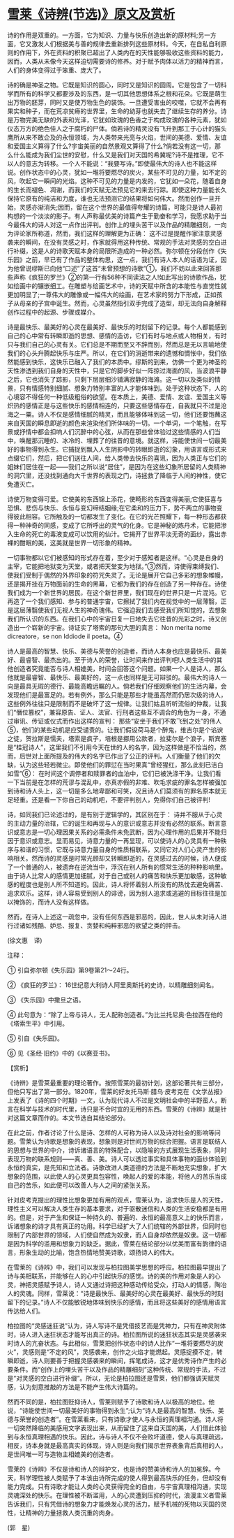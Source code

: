 # [雪莱《诗辨(节选)》原文及赏析](https://www.vrrw.net/wx/12252.html)

诗的作用是双重的。一方面，它为知识、力量与快乐创造出新的原材料;另一方面，它又激发人们根据美与善的规律去重新排列这些原材料。今天，在自私自利原则的作用下，外在资料的积聚已超出了人类内在的天性能够吸收这些资料的能力，因而，人类从未像今天这样迫切需要诗的修养。对于赋予肉体以活力的精神而言，人们的身体变得过于笨重、庞大了。

诗的确是神圣之物。它既是知识的圆心，同时又是知识的圆周。它是包含了一切科学而所有的科学又都要涉及的东西，是一切其他思想体系之根和花朵。它既是萌生出万物的胚芽，同时又是使万物生色的装饰。一旦遭受害虫的咬噬，它就不会再有果实和种子，而在荒凉贫瘠的世界里，生命的幼芽也就失去了继续生存的养分。诗是万物完美无缺的外表和光泽，它犹如玫瑰的色香之于构成玫瑰的各种元素，犹如仪态万方的绝色佳人之于腐朽的尸体。倘若诗的精灵没有飞升到那工于心计的猫头鹰所从来不敢企及的永恒领域，为人类带来光亮与火焰，世间的美德、爱情、友谊和爱国主义算得了什么?宇宙美丽的自然景观又算得了什么?倘若没有这一切，那么什么能成为我们尘世的安慰，什么又是我们对天国的希冀呢?诗不是推理，它不以人的意志为转移。一个人不能说：“我要写诗。”即使最伟大的诗人也不能这样说。创作状态中的心灵，犹如一堆将要燃尽的炭火，某些不可见的力量，如不定的风，吹起它一瞬间的光焰。这种不可见的力量是内发的，它犹如一朵花，随着自身的生长而褪色、凋谢，而我们的天赋无法预见它的来去行踪。即使这种力量能长久保持它原有的纯洁和力度，谁也无法预测它的结果将如何伟大。然而创作一旦开始，灵感亦渐消失;因而，留在这个世界的最值得夸耀的诗篇，可能只是诗人最初构想的一个淡淡的影子。有人声称最优美的诗篇产生于勤奋和学习，我愿求助于当今最伟大的诗人对这一点作出评判。创作上的埋头苦干以及作品的精雕细刻，一向为评论家所称道，然而，我们这样的理解更为正确： 这不过是提醒作家注意灵感袭来的瞬间，在没有灵感之时，作家就得用这种传统、常规的手法对灵感的空白进行补缀，这是人的诗歌天赋本身的局限所造成的一种必然。弥尔顿在分段创作《失乐园》之前，早已有了作品的整体构思，这一点，我们有诗人本人的话语为证，因为他曾说缪斯已向他“口述”了这首“未曾预想的诗歌”①，我们不妨以此来回答那些声称《疯狂的罗兰》②的第一行有56种不同读法之人!如此写出的诗歌作品，犹如绘画中的镶嵌细工。在雕塑与绘画艺术中，诗的天赋中所含的本能性与直觉性就更加明显了;一尊伟大的雕像或一幅伟大的绘画，在艺术家的努力下形成，正如孩子从母亲的子宫中诞生。然而，心灵虽然指引双手完成了造型，却无法向自身解释创作过程中的起源、步骤或媒介。



诗是最快乐、最美好的心灵在最美好、最快乐的时刻留下的记录。每个人都能感到自己的心中常有转瞬即逝的思想、感情的造访，它们有时与地点或人物相关，有时只与我们自己的心灵有关。它们总是不期而至又不辞而别，然而总是无以言喻地使我们的心头升腾起快乐与庄严。所以，在它们的消逝带来的遗憾和惆怅中，我们依然能感到快乐，这快乐已融入了我们的本质中。缪斯的到来，仿佛一个更为神圣的天性渗透到我们自身的天性中，只是它的脚步好似一阵掠过海面的风，当波浪平静之后，它也消失了踪影，只剩下层层细沙铺满寂静的海滩。这一切以及类似的情景，只有情感特别细腻、想象力特别丰富的人才能体味到。处于这种状态下，人的心境容不得任何一种低级粗俗的欲望。在本质上，美德、爱情、友谊、爱国主义等炽热的感情正是与这些快乐的感情相连的，只要这些感情存在，自我就只不过是沧海之一粟。诗人不仅是感情细腻的精灵，而且能够体味到这一切，他们还要饱蘸这来自天国的瞬息即逝的颜色来渲染他们所体味的一切。一个单词，一个笔触，在写景或抒情中都会扣响人们沉醉中的心弦，从而在那些曾体验过这些情感的人们当中，唤醒那沉睡的、冰冷的、埋葬了的往昔的意境。就这样，诗能使世间一切最美好的事物得到永生。它捕捉到飘入人生阴影中的转眼即逝的幻象，用语言或形式来点缀它们，然后，把它们送往人间，给人类带去快乐的喜讯，因为人类正与它们的姐妹们居住在一起——我们之所以说“居住”，是因为在这些幻象所居留的人类精神的洞穴里，还没找到通向大千世界的表现之门，诗拯救了降临于人间的神性，使它免遭灭亡。

诗使万物变得可爱。它使美的东西锦上添花，使畸形的东西变得美丽;它使狂喜与恐惧、悲伤与快乐、永恒与变幻缔结姻缘;在它柔和的压力下，势不两立的事物变得彼此相容。它所触及的一切都发生了变化。在它的光芒照耀下，每一种形态都获得一种神奇的同感，变成了它所呼出的灵气的化身。它是神秘的炼丹术，它能把渗入生命的死亡的毒液变成可以饮用的仙汁。它揭开了世界平淡无奇的面纱，露出赤裸的酣眠的美，这美就是世界一切形象的精神。

一切事物都以它们被感知的形式存在着，至少对于感知者是这样。“心灵是自身的主宰，它能把地狱变为天堂，或者把天堂变为地狱。”③然而，诗使得束缚我们、使我们受制于偶然的外界印象的符咒失灵了。无论是展开它自己多彩的想象帷幔，还是揭开挂在万物面前的生命的黑幕，它都为我们的存在创造了另一种存在。诗使我们成为一个新世界的居民，在这个新世界里，我们现在的世界只是一片混沌。它再造了一个我们感知、参与的普通宇宙，它擦拭了我们内在视觉中的一层薄翳，正是这层薄翳使我们无视人生的神奇瑰伟。它强迫我们去感受我们所知觉的，去想象我们所认识的东西。在我们心中的宇宙日复一日地失去它往昔的光彩之时，诗又创造出一个崭新的宇宙。诗证实了塔索的那句大胆的真言： Non merita nome dicreatore，se non Iddiode il poeta。④

诗人是最高的智慧、快乐、美德与荣誉的创造者，而诗人本身也应是最快乐、最美好、最睿智、最杰出的。至于诗人的荣誉，让时间来作出评判吧!人类生活中的其他创造者究竟能否与诗人相媲美，时间会回答这个问题。如果一个人是诗人，那么他就是最睿智、最快乐、最美好的，这一点也同样是无可辩驳的。最伟大的诗人一向是最具无瑕的德行、最能高瞻远瞩的人。倘若我们仔细观察他们的生活内幕，会发现他们是最富足的。若有例外，那么只能是那些才能虽高然而仍居次级的诗人，这些例外往往只是限制而不是破坏了这一规律。让我们姑且听听流俗的仲裁，让我们“僭位篡权”，兼容原告、证人、法官、行刑者这些互不调合的角色为一身，不通过审讯、传证或仪式而作出这样的宣判： 那些“安坐于我们不敢飞到之处”的伟人⑤，他们的某些动机是应受谴责的。让我们假设荷马是个醉鬼，维吉尔是个谄谀之徒，贺拉斯是懦夫，塔索是疯子，培根是挪用公款者，拉斐尔是个浪子，斯宾塞是“桂冠诗人”，这里我们不引用今天在世的人的名字，因为这样做是不恰当的，然而，后世对上面所提及的伟大的名字已作出了公正的评判。人们衡量了他们的欠缺，认为这些轻若微尘。即使他们的罪愆在当时果真“曾经猩红，那么此刻已洁白如雪”⑥： 在时间这个调停者和赎罪者的血泊中，它们已被洗涤干净。让我们看一下当前是在怎样的荒谬与混乱中，亦真亦假的非难、吹毛求疵的罪名怎样被强加到诗和诗人头上，这一切是多么地卑鄙和可笑，况且诗人们莫须有的罪名原本就无足轻重。还是看一下你自己的动机吧，不要评判别人，免得你们自己被评判!

诗，如同我们已论述过的，是有别于逻辑学的，其区别在于： 诗并不服从于心灵的主动力量的治辖，它的诞生和再现与人的意识或意志并没有必然的联系。断言意识或意志是一切心理因果关系的必需条件未免武断，因为心理作用的后果并不能归因于意识或意志。显而易见，诗意力量的一再显现，可以使诗人的心灵具有一种秩序与和谐的习惯，它既与诗意力量自身的性质相联系，又同它对人们心灵产生的影响相关。然而诗的灵感是时常光顾却又转瞬即逝的，在灵感过去的时候，诗人便成了一个普通的人，被遗弃在逆流当中，浮沉在别人所有的惯常生活的种种影响里。由于诗人比常人的感情更加细腻，对于自己或别人的痛苦和快乐更加敏感，这种敏感的程度也是别人所不知道的。因此，诗人将怀着别人所没有的热忱去避免痛苦、追求欢乐。这样，诗人容易受到别人的诽谤，因为别人追求或逃避的目标往往是加以掩饰的，而诗人没有这样做。

然而，在诗人上述这一疏忽中，没有任何东西是邪恶的，因此，世人从未对诗人进行过诸如残酷、妒忌、报复、贪婪和纯粹邪恶的欲望之类的抨击。

(徐文惠　译)

注释：

① 引自弥尔顿《失乐园》第9卷第21～24行。

② 《疯狂的罗兰》： 16世纪意大利诗人阿里奥斯托的史诗，以精雕细刻闻名。

③ 《失乐园》中撒旦之语。

④ 此句意为：“除了上帝与诗人，无人配称创造者。”为比兰托尼奥·色拉西在他的《塔索生平》中引用。

⑤ 引自《失乐园》。

⑥ 见《圣经·旧约》中的《以赛亚书》。

【赏析】

《诗辨》是雪莱最重要的理论著作。按照雪莱的最初计划，这部论著共有三部分，但他只写出了第一部分。1820年，雪莱的好友托马斯·腊乌·皮考克在《文学丛报》上发表了《诗的四个时期》一文，认为现代诗人不过是文明社会中的半野蛮人，断言在科学与技术的时代里，诗只是不合时宜的无用的东西。雪莱的《诗辨》就是针对这篇文章而作的。本文节选自其结论部分。

在此之前，作者讨论了什么是诗、怎样的人可称为诗人以及诗对社会的影响等问题。雪莱认为诗歌是想象的表现，想象则是对世间万物的综合把握。语言是联结人的思想与世界的中介，诗诉诸语言的特殊配合，以隐喻的方式展现生活表象，同时表现万物的联系规则——真、善、美。诗人可以透过事实和具体事物的面纱体验到永恒的真实，是先知和立法者。诗歌改进人类道德的方法是不断地充实想象，扩大想象的范围，以此使人的心灵更具包容性，唤起人的爱的本能，将他人的苦乐当成自己的苦乐，如此便可以改善人与人之间的紧张关系。

针对皮考克提出的理性比想象更加有用的观点，雪莱认为，追求快乐是人的天性，理性主义可以解决人类生存的基本要求，对于驱散迷信和人类的生活安稳都是有用的。但是，对于产生和保证一种持久的、普遍的、永恒的最高意义上的快乐而言，诉诸想象的诗才具有真正的功用。科学已经扩大了人们统辖的外部世界，但同时也限制了内部世界的领域，人们使自然成为奴隶，而人自身却依然是奴隶。这一切都是因为科学的滥用和想象力的缺乏。据此，雪莱在结论部分以优美而富有韵律的语言，形象生动的比喻，饱含热情地赞美诗歌，颂扬诗人的伟大。

在雪莱的《诗辨》中，我们可以发现与柏拉图美学思想的呼应。柏拉图最早提出了诗与美相联系，并能够在人的心中引起快乐的感觉。诗的美的作用对象是人的心灵，神把灵感赋予诗人，诗人又通过诗把这种感动传给受众，打动人的情感，陶冶人的灵魂。同样，雪莱说：“诗是最快乐、最美好的心灵在最美好、最快乐的时刻留下的记录。”诗人不仅能敏锐地体味到快乐的感情，而且将这些美好的感情用语言传达给人们。

柏拉图的“灵感迷狂说”认为，诗人写诗不是凭借技艺而是凭神力，只有在神灵附体时，诗人进入迷狂状态才能写出真正的诗。柏拉图所说的迷狂状态其实是灵感袭来时诗人的亢奋状态。与此相似，雪莱把创作状态中的诗人比作“一堆将要燃尽的炭火”，灵感则是“不定的风”，灵感袭来，创作之火焰才能燃起。灵感捉摸不定，转瞬即逝，诗人则要善于把握灵感袭来的瞬间，挥笔成诗，这才是优秀诗作产生的必要条件。而“创作上的埋头苦干以及作品的精雕细刻”这种传统、常规的手法，不过是“对灵感的空白进行补缀”。所以，无论是柏拉图还是雪莱，他们都强调天赋灵感，认为刻意推敲的方法是不能产生伟大诗篇的。

然而不同的是，柏拉图贬抑诗人，雪莱则赋予了诗歌和诗人以极高的地位。他说，“诗能使世间一切最美好的事物得到永生”;认为“诗人是最高的智慧、快乐、美德与荣誉的创造者”。在雪莱看来，只有诗歌才使人与永恒的真理相沟通。诗人将一切突然降临的美感用文字表现出来，从而留住了这来自天国的美，人们借此体验到与永恒真理相遇的快乐。因此，诗与诗人不仅不会败坏道德，使人与真理疏远，相反，诗本身就是最高真实的体现，诗人则是向我们揭示世界表象背后真相的人，是世间唯一可与造物主相媲美的创造者。

雪莱的《诗辨》不仅是诗和诗人的辩护文，也是诗的赞美诗和诗人的加冕辞。今天，科学理性被人类赋予了本该由诗所完成的使人得到最高快乐的任务，但却没有能力完成。只有诗歌才能让人类的心灵获得完全的自由，与宇宙真理相沟通，实现灵魂深处的快乐。在理性被不断滥用，人的心灵遭到压抑的时代，浪漫主义者雪莱告诉我们，只有凭借诗的想象力才能焕发心灵的活力，赋予机械的死物以天国的灵性，让精神的力量拯救人类沉重的肉身。

(郭　星)

